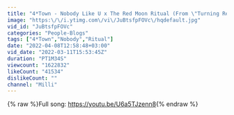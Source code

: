 ```yaml
---
title: "4*Town - Nobody Like U x The Red Moon Ritual (From \"Turning Red\")"
image: "https:\/\/i.ytimg.com\/vi\/JuBtsfpFOVc\/hqdefault.jpg"
vid_id: "JuBtsfpFOVc"
categories: "People-Blogs"
tags: ["4*Town","Nobody","Ritual"]
date: "2022-04-08T12:58:48+03:00"
vid_date: "2022-03-11T15:53:45Z"
duration: "PT1M34S"
viewcount: "1622832"
likeCount: "41534"
dislikeCount: ""
channel: "Milli"
---
```

{% raw %}Full song: <a rel="nofollow" target="blank" href="https://youtu.be/U6a5TJzenn8">https://youtu.be/U6a5TJzenn8</a>{% endraw %}
